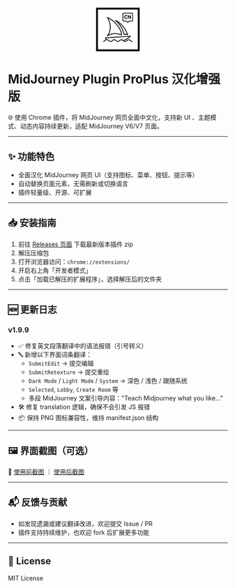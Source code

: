 <p align="center">
  <img src="https://github.com/cwser/midjourney-chinese-plugin/blob/main/iocn/icon.svg?raw=true" width="100" alt="插件图标">
</p>

# MidJourney Plugin ProPlus 汉化增强版

🌐 使用 Chrome 插件，将 MidJourney 网页全面中文化，支持新 UI 、主题模式、动态内容持续更新，适配 MidJourney V6/V7 页面。

---

## ✨ 功能特色

- 全面汉化 MidJourney 网页 UI（支持图标、菜单、按钮、提示等）
- 自动替换页面元素，无需刷新或切换语言
- 插件轻量级、开源、可扩展

---

## 📥 安装指南

1. 前往 [Releases 页面](https://github.com/cwser/midjourney-chinese-plugin/releases) 下载最新版本插件 zip
2. 解压压缩包
3. 打开浏览器访问：`chrome://extensions/`
4. 开启右上角「开发者模式」
5. 点击「加载已解压的扩展程序」，选择解压后的文件夹

---

## 🆕 更新日志

### v1.9.9
- ✅ 修复英文段落翻译中的语法报错（引号转义）
- 🔤 新增以下界面词条翻译：
  - `SubmitEdit` → 提交编辑
  - `SubmitRetexture` → 提交重绘
  - `Dark Mode` / `Light Mode` / `System` → 深色 / 浅色 / 跟随系统
  - `Selected`, `Lobby`, `Create Room` 等
  - 多段 MidJourney 文案引导内容："Teach Midjourney what you like..."
- 🛠 修复 translation 逻辑，确保不会引发 JS 报错
- 📦 保持 PNG 图标兼容性，维持 manifest.json 结构

---

## 🖼 界面截图（可选）

📌 [使用前截图](./assets/before.png) ｜ [使用后截图](./assets/after.png)

---

## 📬 反馈与贡献

- 如发现遗漏或建议翻译改进，欢迎提交 Issue / PR
- 插件支持持续维护，也欢迎 fork 后扩展更多功能

---

## 🪪 License

MIT License

